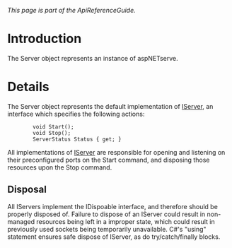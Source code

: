 _This page is part of the ApiReferenceGuide._


# Introduction #

The Server object represents an instance of aspNETserve.


# Details #

The Server object represents the default implementation of [IServer](http://code.google.com/p/aspnetserve/source/browse/trunk/aspNETserve/IServer.cs), an interface which specifies the following actions:
```
        void Start();
        void Stop();
        ServerStatus Status { get; }

```

All implementations of [IServer](http://code.google.com/p/aspnetserve/source/browse/trunk/aspNETserve/IServer.cs) are responsible for opening and listening on their preconfigured ports on the Start command, and disposing those resources upon the Stop command.

## Disposal ##
All IServers implement the IDispoable interface, and therefore should be properly disposed of. Failure to dispose of an IServer could result in non-managed resources being left in a improper state, which could result in previously used sockets being temporarily unavailable. C#'s "using" statement ensures safe dispose of IServer, as do try/catch/finally blocks.